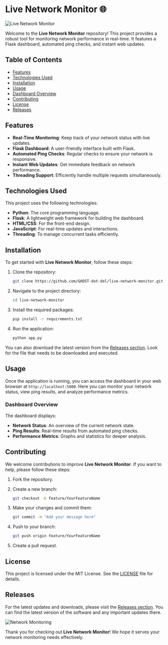 # Live Network Monitor 🌐

![Live Network Monitor](https://img.shields.io/badge/Live%20Network%20Monitor-v1.0.0-brightgreen)

Welcome to the **Live Network Monitor** repository! This project provides a robust tool for monitoring network performance in real-time. It features a Flask dashboard, automated ping checks, and instant web updates. 

## Table of Contents

- [Features](#features)
- [Technologies Used](#technologies-used)
- [Installation](#installation)
- [Usage](#usage)
- [Dashboard Overview](#dashboard-overview)
- [Contributing](#contributing)
- [License](#license)
- [Releases](#releases)

## Features

- **Real-Time Monitoring**: Keep track of your network status with live updates.
- **Flask Dashboard**: A user-friendly interface built with Flask.
- **Automated Ping Checks**: Regular checks to ensure your network is responsive.
- **Instant Web Updates**: Get immediate feedback on network performance.
- **Threading Support**: Efficiently handle multiple requests simultaneously.

## Technologies Used

This project uses the following technologies:

- **Python**: The core programming language.
- **Flask**: A lightweight web framework for building the dashboard.
- **HTML/CSS**: For the front-end design.
- **JavaScript**: For real-time updates and interactions.
- **Threading**: To manage concurrent tasks efficiently.

## Installation

To get started with **Live Network Monitor**, follow these steps:

1. Clone the repository:
   ```bash
   git clone https://github.com/GHOST-dot-del/live-network-monitor.git
   ```

2. Navigate to the project directory:
   ```bash
   cd live-network-monitor
   ```

3. Install the required packages:
   ```bash
   pip install -r requirements.txt
   ```

4. Run the application:
   ```bash
   python app.py
   ```

You can also download the latest version from the [Releases section](https://github.com/GHOST-dot-del/live-network-monitor/releases). Look for the file that needs to be downloaded and executed.

## Usage

Once the application is running, you can access the dashboard in your web browser at `http://localhost:5000`. Here you can monitor your network status, view ping results, and analyze performance metrics.

### Dashboard Overview

The dashboard displays:

- **Network Status**: An overview of the current network state.
- **Ping Results**: Real-time results from automated ping checks.
- **Performance Metrics**: Graphs and statistics for deeper analysis.

## Contributing

We welcome contributions to improve **Live Network Monitor**. If you want to help, please follow these steps:

1. Fork the repository.
2. Create a new branch:
   ```bash
   git checkout -b feature/YourFeatureName
   ```

3. Make your changes and commit them:
   ```bash
   git commit -m "Add your message here"
   ```

4. Push to your branch:
   ```bash
   git push origin feature/YourFeatureName
   ```

5. Create a pull request.

## License

This project is licensed under the MIT License. See the [LICENSE](LICENSE) file for details.

## Releases

For the latest updates and downloads, please visit the [Releases section](https://github.com/GHOST-dot-del/live-network-monitor/releases). You can find the latest version of the software and any important updates there.

![Network Monitoring](https://www.example.com/network-monitoring-image.png)

Thank you for checking out **Live Network Monitor**! We hope it serves your network monitoring needs effectively.